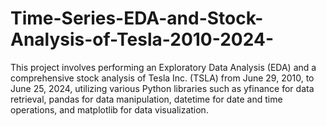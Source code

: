 # Time-Series-EDA-and-Stock-Analysis-of-Tesla-2010-2024-
This project involves performing an Exploratory Data Analysis (EDA) and a comprehensive stock analysis of Tesla Inc. (TSLA) from June 29, 2010, to June 25, 2024, utilizing various Python libraries such as yfinance for data retrieval, pandas for data manipulation, datetime for date and time operations, and matplotlib for data visualization.
